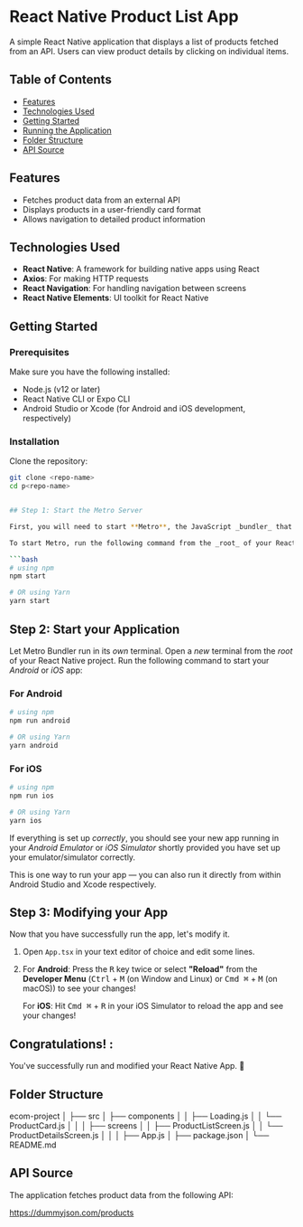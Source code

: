 # React Native Product List App

A simple React Native application that displays a list of products fetched from an API. Users can view product details by clicking on individual items.

## Table of Contents

- [Features](#features)
- [Technologies Used](#technologies-used)
- [Getting Started](#getting-started)
- [Running the Application](#running-the-application)
- [Folder Structure](#folder-structure)
- [API Source](#api-source)

## Features

- Fetches product data from an external API
- Displays products in a user-friendly card format
- Allows navigation to detailed product information

## Technologies Used

- **React Native**: A framework for building native apps using React
- **Axios**: For making HTTP requests
- **React Navigation**: For handling navigation between screens
- **React Native Elements**: UI toolkit for React Native

## Getting Started

### Prerequisites

Make sure you have the following installed:

- Node.js (v12 or later)
- React Native CLI or Expo CLI
- Android Studio or Xcode (for Android and iOS development, respectively)

### Installation

Clone the repository:

````bash
git clone <repo-name>
cd p<repo-name>


## Step 1: Start the Metro Server

First, you will need to start **Metro**, the JavaScript _bundler_ that ships _with_ React Native.

To start Metro, run the following command from the _root_ of your React Native project:

```bash
# using npm
npm start

# OR using Yarn
yarn start
````

## Step 2: Start your Application

Let Metro Bundler run in its _own_ terminal. Open a _new_ terminal from the _root_ of your React Native project. Run the following command to start your _Android_ or _iOS_ app:

### For Android

```bash
# using npm
npm run android

# OR using Yarn
yarn android
```

### For iOS

```bash
# using npm
npm run ios

# OR using Yarn
yarn ios
```

If everything is set up _correctly_, you should see your new app running in your _Android Emulator_ or _iOS Simulator_ shortly provided you have set up your emulator/simulator correctly.

This is one way to run your app — you can also run it directly from within Android Studio and Xcode respectively.

## Step 3: Modifying your App

Now that you have successfully run the app, let's modify it.

1. Open `App.tsx` in your text editor of choice and edit some lines.
2. For **Android**: Press the <kbd>R</kbd> key twice or select **"Reload"** from the **Developer Menu** (<kbd>Ctrl</kbd> + <kbd>M</kbd> (on Window and Linux) or <kbd>Cmd ⌘</kbd> + <kbd>M</kbd> (on macOS)) to see your changes!

   For **iOS**: Hit <kbd>Cmd ⌘</kbd> + <kbd>R</kbd> in your iOS Simulator to reload the app and see your changes!

## Congratulations! :

You've successfully run and modified your React Native App. :partying_face:

## Folder Structure

ecom-project │
├── src │ ├── components │ │ ├── Loading.js │ │ └── ProductCard.js │ │ │ ├── screens │ │ ├── ProductListScreen.js │ │ └── ProductDetailsScreen.js │ │ │ ├── App.js │ ├── package.json │ └── README.md

## API Source

The application fetches product data from the following API:

https://dummyjson.com/products
